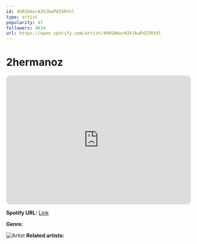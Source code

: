 ```yaml
---
id: 4hRSbKerA3VJkwPd25Rthl
type: artist
popularity: 47
followers: 4624
url: https://open.spotify.com/artist/4hRSbKerA3VJkwPd25Rthl
---
```

# 2hermanoz

<iframe style="border-radius:12px" src="https://open.spotify.com/embed/artist/4hRSbKerA3VJkwPd25Rthl" width="100%" height="352" frameBorder="0" allowfullscreen="" allow="autoplay; clipboard-write; encrypted-media; fullscreen; picture-in-picture" loading="lazy"></iframe>

**Spotify URL:** [Link](https://open.spotify.com/artist/4hRSbKerA3VJkwPd25Rthl)

**Genre:** 

![Artist](https://i.scdn.co/image/ab6761610000e5ebfc019250805fa63bb62549de)
**Related artists:**

